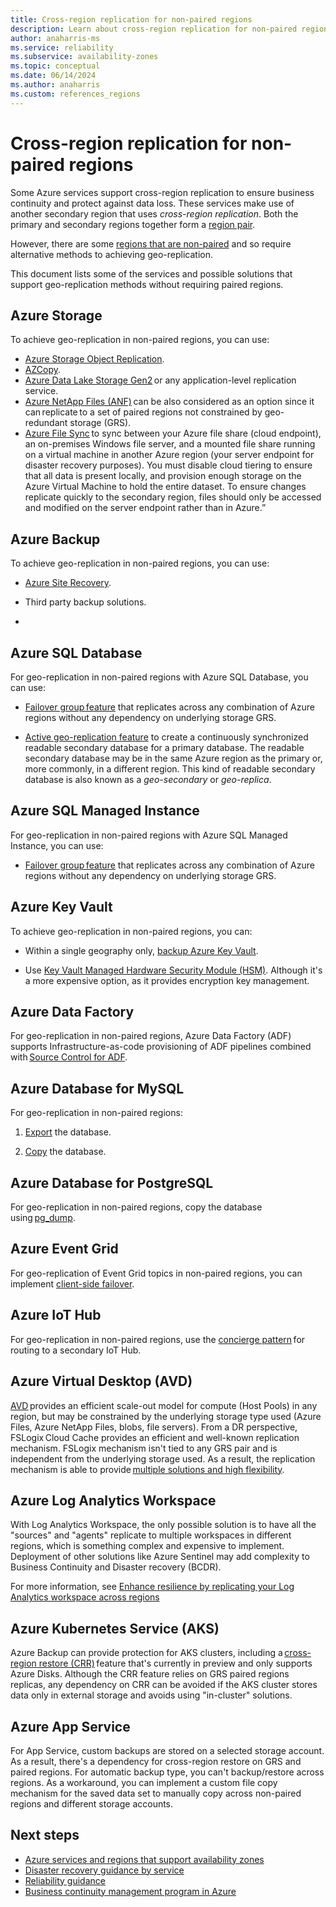 ```yaml
---
title: Cross-region replication for non-paired regions
description: Learn about cross-region replication for non-paired regions
author: anaharris-ms
ms.service: reliability
ms.subservice: availability-zones
ms.topic: conceptual
ms.date: 06/14/2024
ms.author: anaharris
ms.custom: references_regions
---
```


# Cross-region replication for non-paired regions

Some Azure services support cross-region replication to ensure business continuity and protect against data loss. These services make use of another secondary region that uses *cross-region replication*. Both the primary and secondary regions together form a [region pair](./cross-region-replication-azure.md#azure-paired-regions).

However, there are some [regions that are non-paired](./cross-region-replication-azure.md#regions-with-availability-zones-and-no-region-pair) and so require alternative methods to achieving geo-replication. 

This document lists some of the services and possible solutions that support geo-replication methods without requiring paired regions. 


## Azure Storage

To achieve geo-replication in non-paired regions, you can use:

- [Azure Storage Object Replication](/azure/storage/blobs/object-replication-overview).
- [AZCopy](/azure/storage/common/storage-use-azcopy-blobs-copy).
- [Azure Data Lake Storage Gen2](/azure/storage/blobs/data-lake-storage-best-practices) or any application-level replication service. 
- [Azure NetApp Files (ANF)](/azure/azure-netapp-files/azure-netapp-files-introduction) can be also considered as an option since it can replicate to a set of paired regions not constrained by geo-redundant storage (GRS).
- [Azure File Sync](/azure/storage/file-sync/file-sync-introduction) to sync between your Azure file share (cloud endpoint), an on-premises Windows file server, and a mounted file share running on a virtual machine in another Azure region (your server endpoint for disaster recovery purposes). You must disable cloud tiering to ensure that all data is present locally, and provision enough storage on the Azure Virtual Machine to hold the entire dataset. To ensure changes replicate quickly to the secondary region, files should only be accessed and modified on the server endpoint rather than in Azure.” 


## Azure Backup

To achieve geo-replication in non-paired regions, you can use:

- [Azure Site Recovery](/azure/site-recovery/azure-to-azure-enable-global-disaster-recovery). 
- Third party backup solutions.

- 
## Azure SQL Database

For geo-replication in non-paired regions with Azure SQL Database, you can use:

- [Failover group feature](/azure/azure-sql/database/failover-group-sql-db?view=azuresql&preserve-view=true) that replicates across any combination of Azure regions without any dependency on underlying storage GRS.

- [Active geo-replication feature](/azure/azure-sql/database/active-geo-replication-overview?view=azuresql&preserve-view=true) to create a continuously synchronized readable secondary database for a primary database. The readable secondary database may be in the same Azure region as the primary or, more commonly, in a different region. This kind of readable secondary database is also known as a *geo-secondary* or *geo-replica*.

## Azure SQL Managed Instance 

For geo-replication in non-paired regions with Azure SQL Managed Instance, you can use:

- [Failover group feature](/azure/azure-sql/managed-instance/failover-group-sql-mi?view=azuresql&preserve-view=true) that replicates across any combination of Azure regions without any dependency on underlying storage GRS.



## Azure Key Vault

To achieve geo-replication in non-paired regions, you can:

- Within a single geography only, [backup Azure Key Vault](/azure/key-vault/general/backup?tabs=azure-cli). 

- Use [Key Vault Managed Hardware Security Module (HSM)](/azure/key-vault/managed-hsm/overview). Although it's a more expensive option, as it provides encryption key management.


## Azure Data Factory

For geo-replication in non-paired regions, Azure Data Factory (ADF) supports Infrastructure-as-code provisioning of ADF pipelines combined with [Source Control for ADF](/azure/data-factory/concepts-data-redundancy#using-source-control-in-azure-data-factory).

## Azure Database for MySQL 

For geo-replication in non-paired regions:

1. [Export](/azure/mysql/flexible-server/concepts-migrate-import-export) the database.

2. [Copy](/azure/mysql/flexible-server/concepts-migrate-dump-restore) the database.

## Azure Database for PostgreSQL

For geo-replication in non-paired regions, copy the database using [pg_dump](/azure/postgresql/migrate/how-to-migrate-using-dump-and-restore?tabs=psql).

## Azure Event Grid

For geo-replication of Event Grid topics in non-paired regions, you can implement [client-side failover](/azure/event-grid/custom-disaster-recovery-client-side).

## Azure IoT Hub 

For geo-replication in non-paired regions, use the [concierge pattern](/azure/iot-hub/iot-hub-ha-dr#achieve-cross-region-ha) for routing to a secondary IoT Hub. 


## Azure Virtual Desktop (AVD)

[AVD](/azure/virtual-desktop/overview) provides an efficient scale-out model for compute (Host Pools) in any region, but may be constrained by the underlying storage type used (Azure Files, Azure NetApp Files, blobs, file servers). From a DR perspective, FSLogix Cloud Cache provides an efficient and well-known replication mechanism. FSLogix mechanism isn't tied to any GRS pair and is independent from the underlying storage used. As a result, the replication mechanism is able to provide [multiple solutions and high flexibility](/azure/architecture/example-scenario/azure-virtual-desktop/azure-virtual-desktop-multi-region-bcdr). 


## Azure Log Analytics Workspace

With Log Analytics Workspace, the only possible solution is to have all the "sources" and "agents" replicate to multiple workspaces in different regions, which is something complex and expensive to implement. Deployment of other solutions like Azure Sentinel may add complexity to Business Continuity and Disaster recovery (BCDR). 

For more information, see [Enhance resilience by replicating your Log Analytics workspace across regions](/azure/azure-monitor/logs/workspace-replication)


## Azure Kubernetes Service (AKS)

Azure Backup can provide protection for AKS clusters, including a [cross-region restore (CRR)](/azure/backup/tutorial-restore-aks-backups-across-regions) feature that's currently in preview and only supports Azure Disks. Although the CRR feature relies on GRS paired regions replicas, any dependency on CRR can be avoided if the AKS cluster stores data only in external storage and avoids using "in-cluster" solutions.


## Azure App Service
For App Service, custom backups are stored on a selected storage account. As a result, there's a dependency for cross-region restore on GRS and paired regions. For automatic backup type, you can't backup/restore across regions. As a workaround, you can implement a custom file copy mechanism for the saved data set to manually copy across non-paired regions and different storage accounts.


## Next steps

- [Azure services and regions that support availability zones](availability-zones-service-support.md)
- [Disaster recovery guidance by service](disaster-recovery-guidance-overview.md)
- [Reliability guidance](./reliability-guidance-overview.md)
- [Business continuity management program in Azure](./business-continuity-management-program.md)

